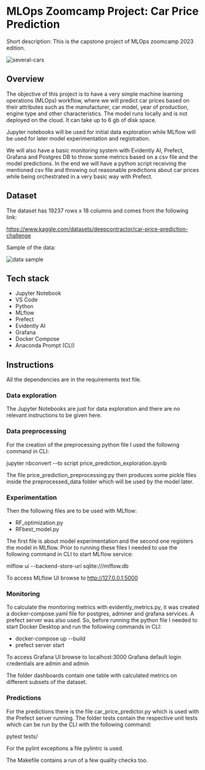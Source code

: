 # MLOps Zoomcamp Project: Car Price Prediction
Short description: This is the capstone project of MLOps zoomcamp 2023 edition.

![several-cars](https://github.com/Sebasfac/mlops_zoomcamp_project_car_price_prediction/assets/48665389/a13cd8e2-12f5-42e7-984e-c270feacee2b)


## Overview
The objective of this project is to have a very simple machine learning operations (MLOps) workflow, where we will predict car prices based on their attributes such as the manufacturer, car model, year of production, engine type and other characteristics. The model runs locally and is not deployed on the cloud. It can take up to 6 gb of disk space.

Jupyter notebooks will be used for initial data exploration while MLflow will be used for later model experimentation and registration.

We will also have a basic monitoring system with Evidently AI, Prefect, Grafana and Postgres DB to throw some metrics based on a csv file and the model predictions.
In the end we will have a python script receiving the mentioned csv file and throwing out reasonable predictions about car prices while being orchestrated in a very basic way with Prefect.

## Dataset
The dataset has 19237 rows x 18 columns and comes from the following link:

https://www.kaggle.com/datasets/deepcontractor/car-price-prediction-challenge

Sample of the data:

![data sample](https://github.com/Sebasfac/mlops_zoomcamp_project_car_price_prediction/assets/48665389/d70669ac-64d4-41a7-acd2-ecadd2ec878c)


## Tech stack
* Jupyter Notebook
* VS Code
* Python
* MLflow
* Prefect
* Evidently AI
* Grafana
* Docker Compose
* Anaconda Prompt (CLI)

## Instructions
All the dependencies are in the requirements text file.

### Data exploration

The Jupyter Notebooks are just for data exploration and there are no relevant instructions to be given here.

### Data preprocessing

For the creation of the preprocessing python file I used the following command in CLI:

jupyter nbconvert --to script price_prediction_exploration.ipynb

The file price_prediction_preprocessing.py then produces some pickle files inside the preprocessed_data folder which will be used by the model later.

### Experimentation

Then the following files are to be used with MLflow:

* RF_optimization.py
* RFbest_model.py


The first file is about model experimentation and the second one registers the model in MLflow. Prior to running these files I needed to use the following command in CLI to start MLflow service:

mlflow ui --backend-store-uri sqlite:///mlflow.db

To access MLflow UI browse to http://127.0.0.1:5000

### Monitoring
To calculate the monitoring metrics with evidently_metrics.py, it was created a docker-compose.yaml file for postgres, adminer and grafana services. A prefect server was also used. So, before running the python file I needed to start Docker Desktop and run the following commands in CLI:

* docker-compose up --build
* prefect server start

To access Grafana UI browse to localhost:3000
Grafana default login credentials are admin and admin

The folder dashboards contain one table with calculated metrics on different subsets of the dataset.

### Predictions
For the predictions there is the file car_price_predictor.py which is used with the Prefect server running.
The folder tests contain the respective unit tests which can be run by the CLI with the following command:

pytest tests/

For the pylint exceptions a file pylintrc is used.

The Makefile contains a run of a few quality checks too.
